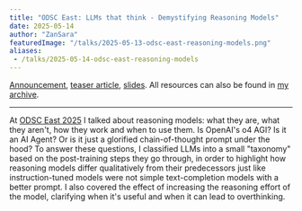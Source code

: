 ```yaml
---
title: "ODSC East: LLMs that think - Demystifying Reasoning Models"
date: 2025-05-14
author: "ZanSara"
featuredImage: "/talks/2025-05-13-odsc-east-reasoning-models.png"
aliases:
 - /talks/2025-05-14-odsc-east-reasoning-models
---
```


[Announcement](https://odsc.com/speakers/llms-that-think-demystifying-reasoning-models/), [teaser article](https://www.zansara.dev/posts/2025-05-12-beyond-hype-reasoning-models/), [slides](https://drive.google.com/file/d/1Gmxx2G-H0aozBZtACCvGIqJNgybXB716/view?usp=sharing).
All resources can also be found in 
[my archive](https://drive.google.com/drive/folders/1Iy_mJr7MYdrbb-W-g1U38gkPBjrV8dGu?usp=drive_link).

---

At [ODSC East 2025](https://odsc.com/boston/) I talked about reasoning models: what they are, what they aren't, how they work and when to use them. Is OpenAI's o4 AGI? Is it an AI Agent? Or is it just a glorified chain-of-thought prompt under the hood? To answer these questions, I classified LLMs into a small "taxonomy" based on the post-training steps they go through, in order to highlight how reasoning models differ qualitatively from their predecessors just like instruction-tuned models were not simple text-completion models with a better prompt. I also covered the effect of increasing the reasoning effort of the model, clarifying when it's useful and when it can lead to overthinking.